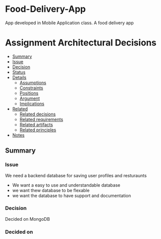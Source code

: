 # Food-Delivery-App
App developed in Mobile Application class. A food delivery app


# Assignment Architectural Decisions 

 - [Summary](#summary)
  - [Issue](#issue)
  - [Decision](#decision)
  - [Status](#status)
- [Details](#details)
  - [Assumptions](#assumptions)
  - [Constraints](#constraints)
  - [Positions](#positions)
  - [Argument](#argument)
  - [Implications](#implications)
- [Related](#related)
  - [Related decisions](#related-decisions)
  - [Related requirements](#related-requirements)
  - [Related artifacts](#related-artifacts)
  - [Related principles](#related-principles)
- [Notes](#notes)

## Summary

### Issue 

We need a backend database for saving user profiles and resturaunts 
- We want a easy to use and understandable database
- we want thew database to be flexable
- we want the  database to have support and documentation

### Decision 

Decided on MongoDB

### Decided on 


